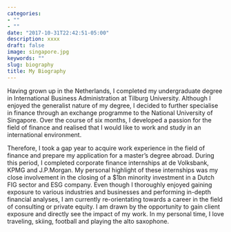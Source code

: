 ```yaml
---
categories:
- ""
- ""
date: "2017-10-31T22:42:51-05:00"
description: xxxx
draft: false
image: singapore.jpg
keywords: ""
slug: biography
title: My Biography
---
```


Having grown up in the Netherlands, I completed my undergraduate degree in International Business Administration at Tilburg University. Although I enjoyed the generalist nature of my degree, I decided to further specialise in finance through an exchange programme to the National University of Singapore. Over the course of six months, I developed a passion for the field of finance and realised that I would like to work and study in an international environment. 

Therefore, I took a gap year to acquire work experience in the field of finance and prepare my application for a master’s degree abroad. During this period, I completed corporate finance internships at de Volksbank, KPMG and J.P.Morgan. My personal highlight of these internships was my close involvement in the closing of a $1bn minority investment in a Dutch FIG sector and ESG company. Even though I thoroughly enjoyed gaining exposure to various industries and businesses and performing in-depth financial analyses, I am currently re-orientating towards a career in the field of consulting or private equity. I am drawn by the opportunity to gain client exposure and directly see the impact of my work. In my personal time, I love traveling, skiing, football and playing the alto saxophone.